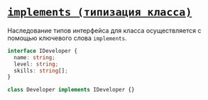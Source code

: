 # [`implements (типизация класса)`](../index.md)

Наследование типов интерфейса для класса осуществляется с помощью ключевого слова `implements`.

```ts
interface IDeveloper {
  name: string;
  level: string;
  skills: string[];
}

class Developer implements IDeveloper {}
```
